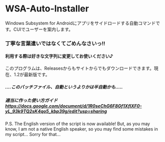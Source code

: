 # WSA-Auto-Installer
Windows Subsystem for Androidにアプリをサイドロードする自動コマンドです。CUIでユーザーを案内します。
### 丁寧な言葉遣いではなくてごめんなさいっ!!
#### 利用する際は好きな文字列に変更してお使いください♪
このプログラムは、Releasesからもサイトからでもダウンロードできます。現在、1.2が最新版です。
##### ....このバッチファイル、自動というよりかは半自動かも.....

##### 適当に作った使い方ガイド   https://docs.google.com/document/d/1R0seChG6F8Gf1XflXF0-yL_93k9TQ2sK4qo5_kbp39g/edit?usp=sharing
P.S. The English version of the script is now available! But, as you may know, I am not a native English speaker, so you may find some mistakes in my script... Sorry for that...
